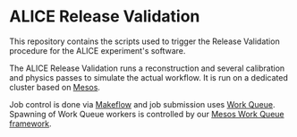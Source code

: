 ALICE Release Validation
========================

This repository contains the scripts used to trigger the Release Validation
procedure for the ALICE experiment's software.

The ALICE Release Validation runs a reconstruction and several calibration and
physics passes to simulate the actual workflow. It is run on a dedicated cluster
based on [Mesos](http://mesos.apache.org/).

Job control is done via [Makeflow](http://ccl.cse.nd.edu/software/makeflow/) and
job submission uses [Work Queue](http://ccl.cse.nd.edu/software/workqueue).
Spawning of Work Queue workers is controlled by our
[Mesos Work Queue framework](https://github.com/alisw/mesos-workqueue).
